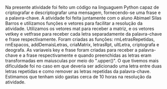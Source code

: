 Na presente atividade foi feito um código na linguaguem Python capaz de criptografar e descriptografar uma mensagem, fornecendo-se uma frase e a palavra-chave. A atividade foi feita juntamente com o aluno Abimael Silas Barros e utilizamos funções e vetores para facilitar a resolução da atividade. Utilizamos os vetores mat para receber a matriz, e os vetores vetkey e vetfrase para receber cada letra separadamente da palavra-chave e frase respectivamente. Foram criadas as funções: rmLetrasRepetidas, rmEspacos, addDemaisLetras, criaMatrix, letrasRpt, ultLetra, criptografa e deografa. As variaveis key e frase foram criadas para receber a palavra-chave e a frase respectivamente e quando preenchidas as letras eram transformadas em maiusculas por meio do ".upper()". O que tivemos mais dificuldade foi no caso em que deveria ser adicionado uma letra entre duas letras repetidas e como remover as letras repetidas da palavra-chave. Estimamos que tenham sido gastas cerca de 10 horas na resolução da atividade.
